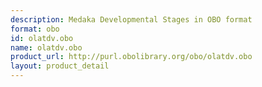 ```yaml
---
description: Medaka Developmental Stages in OBO format
format: obo
id: olatdv.obo
name: olatdv.obo
product_url: http://purl.obolibrary.org/obo/olatdv.obo
layout: product_detail
---
```

